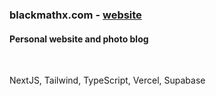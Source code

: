 
### blackmathx.com - [website](https://blackmathx.com)

#### Personal website and photo blog

<br/>

NextJS, Tailwind, TypeScript, Vercel, Supabase